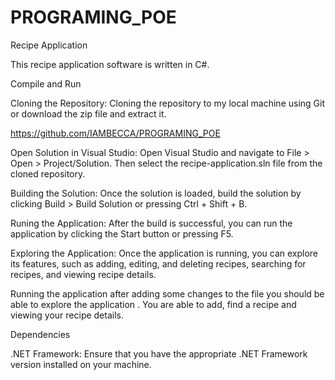 # PROGRAMING_POE
Recipe Application

This recipe application software is written in C#.

Compile and Run

Cloning the Repository: Cloning the repository to my local machine using Git or download the zip file and extract it.

https://github.com/IAMBECCA/PROGRAMING_POE

Open Solution in Visual Studio: Open Visual Studio and navigate to File > Open > Project/Solution. Then select the recipe-application.sln file from the cloned repository.

Building the Solution: Once the solution is loaded, build the solution by clicking Build > Build Solution or pressing Ctrl + Shift + B.

Runing the Application: After the build is successful, you can run the application by clicking the Start button or pressing F5.

Exploring the Application: Once the application is running, you can explore its features, such as adding, editing, and deleting recipes, searching for recipes, and viewing recipe details.

Running the application after adding some changes to the file you should be able to explore the application . You are able to add, find a recipe and viewing your recipe details.

Dependencies

.NET Framework: Ensure that you have the appropriate .NET Framework version installed on your machine.
